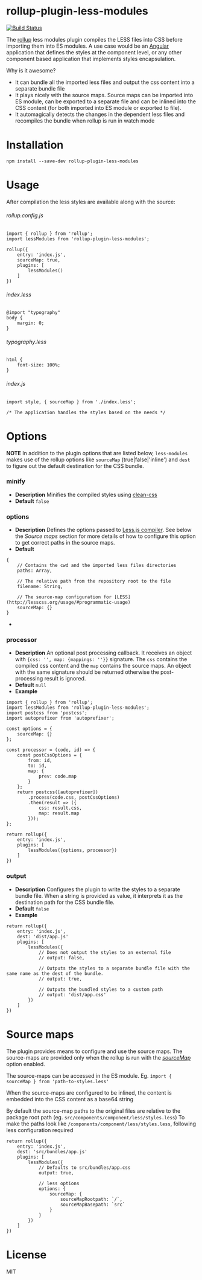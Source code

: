 # rollup-plugin-less-modules
[![Build Status](https://travis-ci.org/katrotz/rollup-plugin-less-modules.svg)](https://travis-ci.org/katrotz/rollup-plugin-less-modules)

The [rollup](https://github.com/rollup/rollup) less modules plugin compiles the LESS files into CSS before importing them into ES modules.
A use case would be an [Angular](https://github.com/angular/angular) application that defines the styles at the component level, or any other component based application that implements styles encapsulation.

Why is it awesome?
+ It can bundle all the imported less files and output the css content into a separate bundle file
+ It plays nicely with the source maps. Source maps can be imported into ES module, can be exported to a separate file and can be inlined into the CSS content (for both imported into ES module or exported to file). 
+ It automagically detects the changes in the dependent less files and recompiles the bundle when rollup is run in watch mode 

# Installation
```
npm install --save-dev rollup-plugin-less-modules
```

# Usage
After compilation the less styles are available along with the source:  

###### rollup.config.js
```
import { rollup } from 'rollup';
import lessModules from 'rollup-plugin-less-modules';

rollup({
    entry: 'index.js',
    sourceMap: true,
    plugins: [
        lessModules()
    ]
})
```

###### index.less
```
@import "typography"
body {
    margin: 0;
}
```

###### typography.less
```
html {
    font-size: 100%;
}
```

###### index.js
```
import style, { sourceMap } from './index.less';

/* The application handles the styles based on the needs */
```

# Options

**NOTE** In addition to the plugin options that are listed below, `less-modules` makes use of the rollup options like `sourceMap` (true|false|'inline') and `dest` to figure out the default destination for the CSS bundle.

### minify
+ **Description** Minifies the compiled styles using [clean-css](https://github.com/jakubpawlowicz/clean-css)
+ **Default** `false`

### options
+ **Description** Defines the options passed to [Less.js compiler](https://github.com/less/less.js). See below the *Source maps* section for more details of how to configure this option to get correct paths in the source maps.
+ **Default** 
```
{
    // Contains the cwd and the imported less files directories 
    paths: Array,

    // The relative path from the repository root to the file
    filename: String,

    // The source-map configuration for [LESS](http://lesscss.org/usage/#programmatic-usage)
    sourceMap: {}
}
```
+ 
### processor
+ **Description** An optional post processing callback. It receives an object with `{css: '', map: {mappings: ''}}` signature. The `css` contains the compiled css content and the `map` contains the source maps. An object with the same signature should be returned otherwise the post-processing result is ignored.
+ **Default** `null`
+ **Example**
```
import { rollup } from 'rollup';
import lessModules from 'rollup-plugin-less-modules';
import postcss from 'postcss';
import autoprefixer from 'autoprefixer';

const options = {
    sourceMap: {}
};

const processor = (code, id) => {
    const postCssOptions = {
        from: id,
        to: id,
        map: {
            prev: code.map
        }
    };
    return postcss([autoprefixer])
        .process(code.css, postCssOptions)
        .then(result => ({
            css: result.css,
            map: result.map
        }));
};

return rollup({
    entry: 'index.js',
    plugins: [
        lessModules({options, processor})
    ]
})
```

### output
+ **Description** Configures the plugin to write the styles to a separate bundle file. When a string is provided as value, it interprets it as the destination path for the CSS bundle file.
+ **Default** `false`
+ **Example**
```
return rollup({
    entry: 'index.js',
    dest: 'dist/app.js'
    plugins: [
        lessModules({
            // Does not output the styles to an external file
            // output: false,

            // Outputs the styles to a separate bundle file with the same name as the dest of the bundle.
            // output: true,

            // Outputs the bundled styles to a custom path
            // output: 'dist/app.css'
        })
    ]
})
```

# Source maps
The plugin provides means to configure and use the source maps. The source-maps are provided only when the rollup is run with the [*sourceMap*](https://github.com/rollup/rollup/wiki/JavaScript-API#sourcemap-1) option enabled.

The source-maps can be accessed in the ES module. Eg. 
`import { sourceMap } from 'path-to-styles.less'`

When the source-maps are configured to be inlined, the content is embedded into the CSS content as a base64 string

By default the source-map paths to the original files are relative to the package root path (eg. `src/components/component/less/styles.less`)
To make the paths look like `/components/component/less/styles.less`, following less configuration required

```
return rollup({
    entry: 'index.js',
    dest: 'src/bundles/app.js'
    plugins: [
        lessModules({
            // Defaults to src/bundles/app.css
            output: true,
            
            // less options
            options: {
                sourceMap: {
                    sourceMapRootpath: `/`,
                    sourceMapBasepath: `src` 
                }
            }
        })
    ]
})
```

# License
MIT